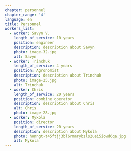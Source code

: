 ```yaml
---
chapter: personnel
chapter_range: '4'
language: en
title: Personnel
workers_list:
  - worker: Savyn V.
    length_of_service: 10 years
    position: engineer
    description: description about Savyn
    photo: image-32.jpg
    alt: Savyn
  - worker: Trinchuk
    length_of_service: 4 years
    position: Agronomist
    description: description about Trinchuk
    photo: image-25.jpg
    alt: Trinchuk
  - worker: Chris
    length_of_service: 20 years
    position: combine operator
    description: description about Chris
    alt: Chris
    photo: image-28.jpg
  - worker: Mykola
    position: director
    length_of_service: 20 years
    description: description about Mykola
    photo: honngt-t45ftjj3bl6rmmrybzls2uei5iowd6qa.jpg
    alt: Mykola
---
```

